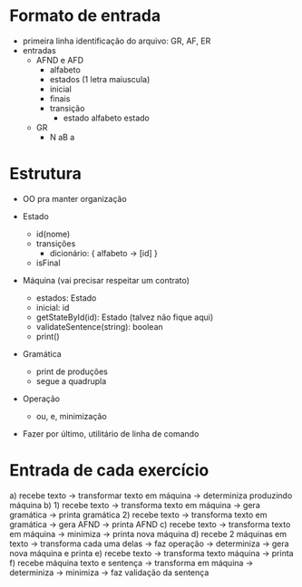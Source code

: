 # Formato de entrada
- primeira linha identificação do arquivo: GR, AF, ER
- entradas
    - AFND e AFD
        - alfabeto
        - estados (1 letra maiuscula)
        - inicial
        - finais
        - transição
            - estado alfabeto estado
    - GR
        - N aB a

# Estrutura
- OO pra manter organização
- Estado
    - id(nome)
    - transições
        - dicionário: { alfabeto -> [id] }
    - isFinal
- Máquina (vai precisar respeitar um contrato)
    - estados: Estado
    - inicial: id
    - getStateById(id): Estado (talvez não fique aqui)
    - validateSentence(string): boolean
    - print()
- Gramática
    - print de produções
    - segue a quadrupla
- Operação
    - ou, e, minimização

- Fazer por último, utilitário de linha de comando

# Entrada de cada exercício
a) recebe texto -> transformar texto em máquina -> determiniza produzindo máquina
b)
    1) recebe texto -> transforma texto em máquina -> gera gramática -> printa gramática
    2) recebe texto -> transforma texto em gramática -> gera AFND -> printa AFND
c) recebe texto -> transforma texto em máquina -> minimiza -> printa nova máquina
d) recebe 2 máquinas em texto -> transforma cada uma delas -> faz operação -> determiniza -> gera nova máquina e printa
e) recebe texto -> transforma texto máquina -> printa
f) recebe máquina texto e sentença -> transforma em máquina -> determiniza -> minimiza -> faz validação da sentença